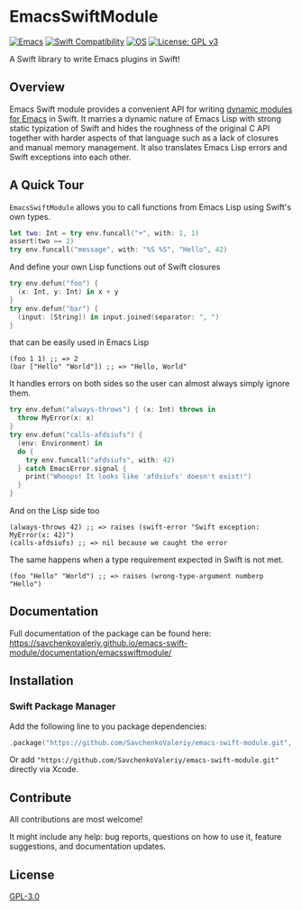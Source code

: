 # EmacsSwiftModule
[![Emacs](https://img.shields.io/badge/Emacs-25.3%2B-blueviolet)](https://www.gnu.org/software/emacs/) [![Swift Compatibility](https://img.shields.io/endpoint?url=https%3A%2F%2Fswiftpackageindex.com%2Fapi%2Fpackages%2FSavchenkoValeriy%2Femacs-swift-module%2Fbadge%3Ftype%3Dswift-versions)](https://swiftpackageindex.com/SavchenkoValeriy/emacs-swift-module) [![OS](https://img.shields.io/endpoint?url=https%3A%2F%2Fswiftpackageindex.com%2Fapi%2Fpackages%2FSavchenkoValeriy%2Femacs-swift-module%2Fbadge%3Ftype%3Dplatforms)](https://swiftpackageindex.com/SavchenkoValeriy/emacs-swift-module) [![License: GPL v3](https://img.shields.io/badge/License-GPLv3-blue.svg)](https://www.gnu.org/licenses/gpl-3.0)

A Swift library to write Emacs plugins in Swift!

## Overview

Emacs Swift module provides a convenient API for writing [dynamic modules for Emacs](https://www.gnu.org/software/emacs/manual/html_node/elisp/Writing-Dynamic-Modules.html) in Swift. It marries a dynamic nature of Emacs Lisp with strong static typization of Swift and hides the roughness of the original C API together with harder aspects of that language such as a lack of closures and manual memory management. It also translates Emacs Lisp errors and Swift exceptions into each other.

## A Quick Tour

`EmacsSwiftModule` allows you to call functions from Emacs Lisp using Swift's own types.
```swift
let two: Int = try env.funcall("+", with: 1, 1)
assert(two == 2)
try env.funcall("message", with: "%S %S", "Hello", 42)
```

And define your own Lisp functions out of Swift closures
```swift
try env.defun("foo") {
  (x: Int, y: Int) in x + y
}
try env.defun("bar") {
  (input: [String]) in input.joined(separator: ", ")
}
```
that can be easily used in Emacs Lisp
```emacs-lisp
(foo 1 1) ;; => 2
(bar ["Hello" "World"]) ;; => "Hello, World"
```

It handles errors on both sides so the user can almost always simply ignore them.
```swift
try env.defun("always-throws") { (x: Int) throws in
  throw MyError(x: x)
}
try env.defun("calls-afdsiufs") {
  (env: Environment) in
  do {
    try env.funcall("afdsiufs", with: 42)
  } catch EmacsError.signal {
    print("Whoops! It looks like 'afdsiufs' doesn't exist!")
  }
}
```

And on the Lisp side too
```emacs-lisp
(always-throws 42) ;; => raises (swift-error "Swift exception: MyError(x: 42)")
(calls-afdsiufs) ;; => nil because we caught the error
```

The same happens when a type requirement expected in Swift is not met.
```emacs-lisp
(foo "Hello" "World") ;; => raises (wrong-type-argument numberp "Hello")
```

## Documentation

Full documentation of the package can be found here: https://savchenkovaleriy.github.io/emacs-swift-module/documentation/emacsswiftmodule/

## Installation

### Swift Package Manager

Add the following line to you package dependencies:

```swift
.package("https://github.com/SavchenkoValeriy/emacs-swift-module.git", from: "1.3.4")
```

Or add `"https://github.com/SavchenkoValeriy/emacs-swift-module.git"` directly via Xcode.

## Contribute

All contributions are most welcome!

It might include any help: bug reports, questions on how to use it, feature suggestions, and documentation updates.

## License

[GPL-3.0](./LICENSE)
